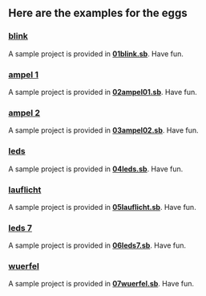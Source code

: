 ## Here are the examples for the eggs

### [**blink**](../../source/tec-egg/01blink.sb)
A sample project is provided in [**01blink.sb**](../../source/tec-egg/01blink.sb). Have fun.

### [**ampel 1**](../../source/tec-egg/02ampel01.sb)
A sample project is provided in [**02ampel01.sb**](../../source/tec-egg/02ampel01.sb). Have fun.

### [**ampel 2**](../../source/tec-egg/03ampel02.sb)
A sample project is provided in [**03ampel02.sb**](../../source/tec-egg/03ampel02.sb). Have fun.

### [**leds**](../../source/tec-egg/04leds.sb)
A sample project is provided in [**04leds.sb**](../../source/tec-egg/04leds.sb). Have fun.

### [**lauflicht**](../../source/tec-egg/05lauflicht.sb)
A sample project is provided in [**05lauflicht.sb**](../../source/tec-egg/05lauflicht.sb). Have fun.

### [**leds 7**](../../source/tec-egg/06leds7.sb)
A sample project is provided in [**06leds7.sb**](../../source/tec-egg/06leds7.sb). Have fun.

### [**wuerfel**](../../source/tec-egg/07wuerfel.sb)
A sample project is provided in [**07wuerfel.sb**](../../source/tec-egg/07wuerfel.sb). Have fun.
